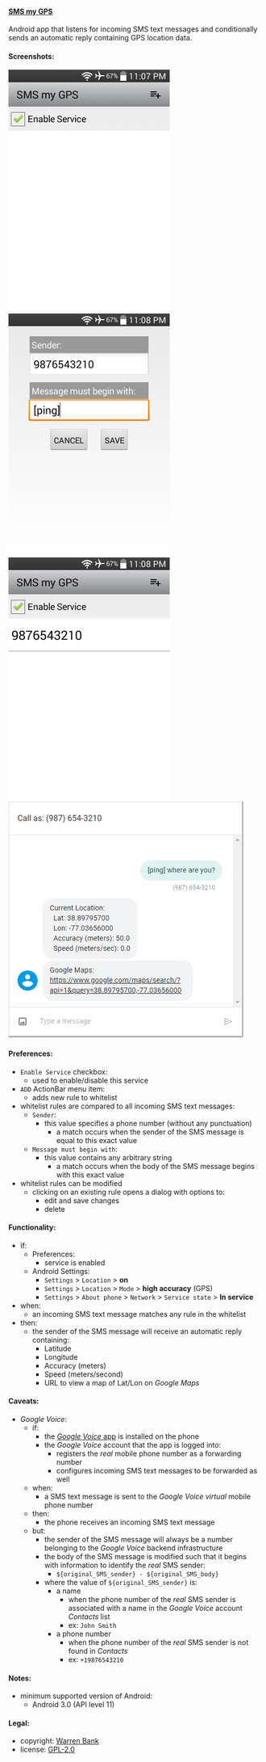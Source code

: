 #### [SMS my GPS](https://github.com/warren-bank/Android-SMS-Automatic-Reply-GPS)

Android app that listens for incoming SMS text messages and conditionally sends an automatic reply containing GPS location data.

#### Screenshots:

![SMS-my-GPS](./screenshots/1-prefs-no-rules-in-whitelist.png)
![SMS-my-GPS](./screenshots/2-prefs-add-new-rule-dialog.png)
![SMS-my-GPS](./screenshots/3-prefs-one-rule-in-whitelist.png)
![SMS-my-GPS](./screenshots/4-usage-SMS-reply.png)

#### Preferences:

* `Enable Service` checkbox:
  * used to enable/disable this service
* `ADD` ActionBar menu item:
  * adds new rule to whitelist
* whitelist rules are compared to all incoming SMS text messages:
  * `Sender`:
    * this value specifies a phone number (without any punctuation)
      * a match occurs when the sender of the SMS message is equal to this exact value
  * `Message must begin with`:
    * this value contains any arbitrary string
      * a match occurs when the body of the SMS message begins with this exact value
* whitelist rules can be modified
  * clicking on an existing rule opens a dialog with options to:
    * edit and save changes
    * delete

#### Functionality:

* if:
  * Preferences:
    * service is enabled
  * Android Settings:
    * `Settings` &gt; `Location` &gt; __on__
    * `Settings` &gt; `Location` &gt; `Mode` &gt; __high accuracy__ (GPS)
    * `Settings` &gt; `About phone` &gt; `Network` &gt; `Service state` &gt; __In service__
* when:
  * an incoming SMS text message matches any rule in the whitelist
* then:
  * the sender of the SMS message will receive an automatic reply containing:
    * Latitude
    * Longitude
    * Accuracy (meters)
    * Speed (meters/second)
    * URL to view a map of Lat/Lon on _Google Maps_

#### Caveats:

* _Google Voice_:
  * if:
    * the [_Google Voice_ app](https://play.google.com/store/apps/details?id=com.google.android.apps.googlevoice) is installed on the phone
    * the _Google Voice_ account that the app is logged into:
      * registers the _real_ mobile phone number as a forwarding number
      * configures incoming SMS text messages to be forwarded as well
  * when:
    * a SMS text message is sent to the _Google Voice_ _virtual_ mobile phone number
  * then:
    * the phone receives an incoming SMS text message
  * but:
    * the sender of the SMS message will always be a number belonging to the _Google Voice_ backend infrastructure
    * the body of the SMS message is modified such that it begins with information to identify the _real_ SMS sender:
      * `${original_SMS_sender} - ${original_SMS_body}`
    * where the value of `${original_SMS_sender}` is:
      * a name
        * when the phone number of the _real_ SMS sender is associated with a name in the _Google Voice_ account _Contacts_ list
        * ex: `John Smith`
      * a phone number
        * when the phone number of the _real_ SMS sender is not found in _Contacts_
        * ex: `+19876543210`

#### Notes:

* minimum supported version of Android:
  * Android 3.0 (API level 11)

#### Legal:

* copyright: [Warren Bank](https://github.com/warren-bank)
* license: [GPL-2.0](https://www.gnu.org/licenses/old-licenses/gpl-2.0.txt)
